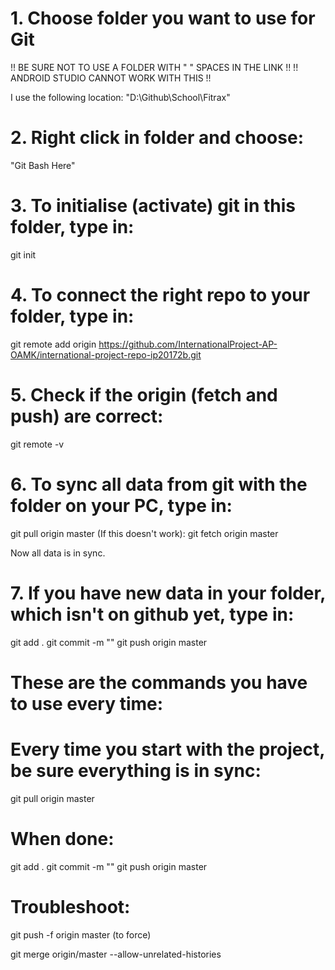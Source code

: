 # 1. Choose folder you want to use for Git

!! BE SURE NOT TO USE A FOLDER WITH " " SPACES IN THE LINK !!
!! ANDROID STUDIO CANNOT WORK WITH THIS !!

I use the following location:
"D:\Github\School\Fitrax"

# 2. Right click in folder and choose: 
"Git Bash Here"

# 3. To initialise (activate) git in this folder, type in:
git init

# 4. To connect the right repo to your folder, type in:
git remote add origin https://github.com/InternationalProject-AP-OAMK/international-project-repo-ip20172b.git

# 5. Check if the origin (fetch and push) are correct:
git remote -v

# 6. To sync all data from git with the folder on your PC, type in:
git pull origin master
(If this doesn't work):
git fetch origin master

Now all data is in sync.

# 7. If you have new data in your folder, which isn't on github yet, type in: 
git add .
git commit -m "<short description>"
git push origin master


# These are the commands you have to use every time:
# Every time you start with the project, be sure everything is in sync:
git pull origin master

# When done:
git add .
git commit -m "<short description>"
git push origin master

# Troubleshoot:
git push -f origin master    (to force)

git merge origin/master --allow-unrelated-histories